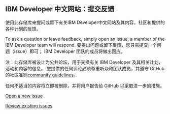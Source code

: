 ## IBM Developer 中文网站：提交反馈 ##

使用此存储库来提问或留下有关IBM Developer中文网站及其内容，社区和提供的各种计划的反馈。

To ask a question or leave feedback, simply open an issue; a member of the IBM Developer team will respond.
要提出问题或留下反馈，您只需提交一个问题（issue）即可； IBM Developer 团队的成员将做出回应。


注：此存储库被设计为公共论坛，用于交换有关 IBM Developer 及其相关计划，活动和内容的信息。 您提供的任何评论必须尊重听众和团队成员，并遵守 GitHub 的社区准则[community guidelines](https://help.github.com/en/articles/github-community-guidelines)。

任何不适当的内容将立即被删除，并将用户报告给 GitHub 以采取进一步的措施。

[Open a new issue](https://github.com/IBM/developer_zh/issues/new)

[Review existing issues](https://github.com/IBM/developer_zh/issues)

